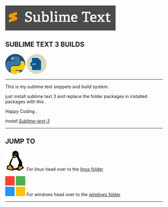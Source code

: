 <img src = "logos/sublime.png"
height = 80px
weight = 100px
alt = "sublime-text-3 logo">
## SUBLIME TEXT 3 BUILDS 

![](logos/python.png) ![](logos/cpp.png)
___
This is my sublime text snippets and build system.

just install sublime text 3 and replace the folder packages in installed packages with this .

Happy Coding .

*Install [Sublime-text-3](https://www.sublimetext.com/3)*
___
## JUMP TO
<img src= "logos/linux-64.png"
heigth = 5px
weigth = 5px
alt = "linux logo">
For linux head over to the [linux folder](linux)

<img src= "logos/microsoft.png"
heigth = 5px
weigth = 5px
alt = "Microsoft logo">
For windows head over to the [windows folder](windows)

___
